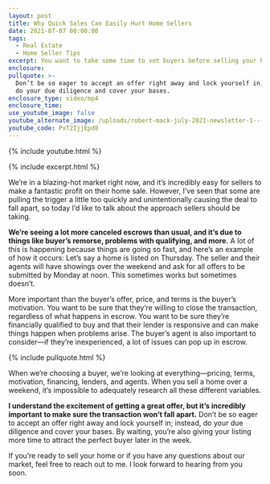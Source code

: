 ```yaml
---
layout: post
title: Why Quick Sales Can Easily Hurt Home Sellers
date: 2021-07-07 00:00:00
tags:
  - Real Estate
  - Home Seller Tips
excerpt: You want to take some time to vet buyers before selling your home.
enclosure:
pullquote: >-
  Don’t be so eager to accept an offer right away and lock yourself in; instead,
  do your due diligence and cover your bases.
enclosure_type: video/mp4
enclosure_time:
use_youtube_image: false
youtube_alternate_image: /uploads/robert-mack-july-2021-newsletter-1---are-you-trigger-happy-yt.jpg
youtube_code: PxT2IjjEpd8
---
```

{% include youtube.html %}

{% include excerpt.html %}

We’re in a blazing-hot market right now, and it’s incredibly easy for sellers to make a fantastic profit on their home sale. However, I’ve seen that some are pulling the trigger a little too quickly and unintentionally causing the deal to fall apart, so today I’d like to talk about the approach sellers should be taking.

**We’re seeing a lot more canceled escrows than usual, and it’s due to things like buyer’s remorse, problems with qualifying, and more.** A lot of this is happening because things are going so fast, and here’s an example of how it occurs: Let’s say a home is listed on Thursday. The seller and their agents will have showings over the weekend and ask for all offers to be submitted by Monday at noon. This sometimes works but sometimes doesn’t.

More important than the buyer’s offer, price, and terms is the buyer’s motivation. You want to be sure that they’re willing to close the transaction, regardless of what happens in escrow. You want to be sure they’re financially qualified to buy and that their lender is responsive and can make things happen when problems arise. The buyer’s agent is also important to consider—if they’re inexperienced, a lot of issues can pop up in escrow.&nbsp;

{% include pullquote.html %}

When we’re choosing a buyer, we’re looking at everything—pricing, terms, motivation, financing, lenders, and agents. When you sell a home over a weekend, it’s impossible to adequately research all these different variables.

**I understand the excitement of getting a great offer, but it’s incredibly important to make sure the transaction won’t fall apart.** Don’t be so eager to accept an offer right away and lock yourself in; instead, do your due diligence and cover your bases. By waiting, you’re also giving your listing more time to attract the perfect buyer later in the week.

If you’re ready to sell your home or if you have any questions about our market, feel free to reach out to me. I look forward to hearing from you soon.

&nbsp;
